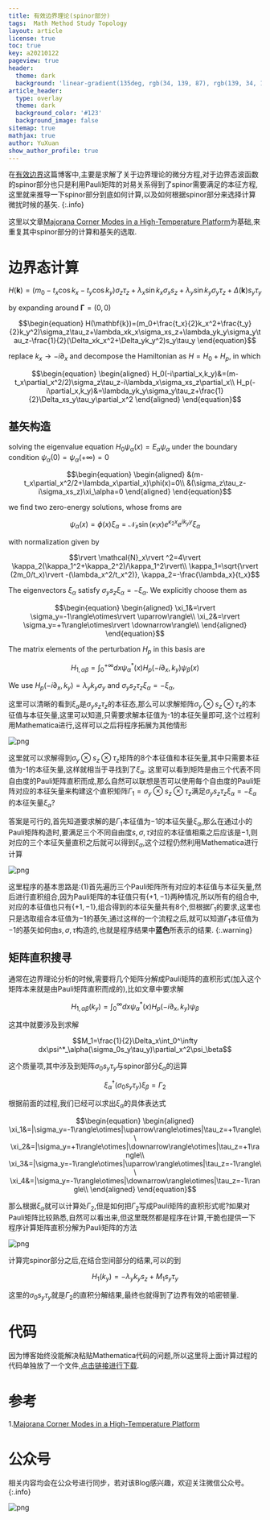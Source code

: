 ```yaml
---
title: 有效边界理论(spinor部分)
tags:  Math Method Study Topology
layout: article
license: true
toc: true
key: a20210122
pageview: true
header:
  theme: dark
  background: 'linear-gradient(135deg, rgb(34, 139, 87), rgb(139, 34, 139))'
article_header:
  type: overlay
  theme: dark
  background_color: '#123'
  background_image: false
sitemap: true
mathjax: true
author: YuXuan
show_author_profile: true
---
```

在[有效边界](https://yxli8023.github.io/2021/01/20/Effective-Edge-Theory.html)这篇博客中,主要是求解了关于边界理论的微分方程,对于边界态波函数的spinor部分也只是利用Pauli矩阵的对易关系得到了spinor需要满足的本征方程,这里就来推导一下spinor部分到底如何计算,以及如何根据spinor部分来选择计算微扰时候的基矢.
{:.info}
<!--more-->
这里以文章[Majorana Corner Modes in a High-Temperature Platform](https://journals.aps.org/prl/abstract/10.1103/PhysRevLett.121.096803)为基础,来重复其中spinor部分的计算和基矢的选取.

# 边界态计算

$$\begin{equation}
H(\mathbf{k})=(m_0-t_x\cos k_x-t_y\cos k_y)\sigma_z\tau_z+\lambda_x\sin k_x\sigma_xs_z+\lambda_y\sin k_y\sigma_y\tau_z+\Delta(\mathbf{k})s_y\tau_y
\end{equation}$$

by expanding around $\mathbf{\Gamma}=(0,0)$

$$\begin{equation}
H(\mathbf{k})=(m_0+\frac{t_x}{2}k_x^2+\frac{t_y}{2}k_y^2)\sigma_z\tau_z+\lambda_xk_x\sigma_xs_z+\lambda_yk_y\sigma_y\tau_z-\frac{1}{2}(\Delta_xk_x^2+\Delta_yk_y^2)s_y\tau_y
\end{equation}$$

replace $k_x\rightarrow -i\partial_x$ and decompose the Hamiltonian as $H=H_0+H_p$, in which

$$\begin{equation}
\begin{aligned}
H_0(-i\partial_x,k_y)&=(m-t_x\partial_x^2/2)\sigma_z\tau_z-i\lambda_x\sigma_xs_z\partial_x\\
H_p(-i\partial_x,k_y)&=\lambda_yk_y\sigma_y\tau_z+\frac{1}{2}\Delta_xs_y\tau_y\partial_x^2
\end{aligned}
\end{equation}$$

## 基矢构造 

solving the eigenvalue equation $H_0\psi_\alpha(x)=E_\alpha\psi_\alpha$ under the boundary condition $\psi_\alpha(0)=\psi_\alpha(+\infty)=0$

$$\begin{equation}
\begin{aligned}
&(m-t_x\partial_x^2/2+\lambda_x\partial_x)\phi(x)=0\\
&(\sigma_z\tau_z-i\sigma_xs_z)\xi_\alpha=0
\end{aligned}
\end{equation}$$

we find two zero-energy solutions, whose froms are

$$\begin{equation}
\psi_\alpha(x)=\phi(x)\xi_\alpha=\mathcal{N}_x\sin(\kappa_1x)e^{\kappa_2x}e^{ik_yy}\xi_\alpha
\end{equation}$$

with normalization given by 

$$\rvert \mathcal{N}_x\rvert ^2=4\rvert \kappa_2(\kappa_1^2+\kappa_2^2)/\kappa_1^2\rvert\\ \kappa_1=\sqrt{\rvert (2m_0/t_x)\rvert -(\lambda_x^2/t_x^2)}, \kappa_2=-\frac{\lambda_x}{t_x}$$

The eigenvectors $\xi_\alpha$ satisfy $\sigma_ys_z\xi_\alpha=-\xi_\alpha$. We explicitly choose them as

$$\begin{equation}
\begin{aligned}
\xi_1&=\rvert \sigma_y=-1\rangle\otimes\rvert \uparrow\rangle\\
\xi_2&=\rvert \sigma_y=+1\rangle\otimes\rvert \downarrow\rangle\\
\end{aligned}
\end{equation}$$

The matrix elements of the perturbation $H_p$ in this basis are

$$\begin{equation}
H_{1,\alpha\beta}=\int_{0}^{+\infty}dx\psi^*_\alpha(x)H_p(-i\partial_x,k_y)\psi_\beta(x)
\end{equation}$$

We use $H_p(-i\partial_x,k_y)=\lambda_yk_y\sigma_y$ and $\sigma_ys_z\tau_z\xi_\alpha=-\xi_\alpha$,

这里可以清晰的看到$\xi_\alpha$是$\sigma_ys_z\tau_z$的本征态,那么可以求解矩阵$\sigma_y\otimes s_z\otimes\tau_z$的本征值与本征矢量,这里可以知道,只需要求解本征值为-1的本征矢量即可,这个过程利用Mathematica进行,这样可以之后将程序拓展为其他情形

![png](/assets/images/Mma/edge-1.png)

这里就可以求解得到$\sigma_y\otimes s_z\otimes\tau_z$矩阵的8个本征值和本征矢量,其中只需要本征值为-1的本征矢量,这样就相当于寻找到了$\xi_\alpha$. 这里可以看到矩阵是由三个代表不同自由度的Pauli矩阵直积而成,那么自然可以联想是否可以使用每个自由度的Pauli矩阵对应的本征矢量来构建这个直积矩阵$\Gamma_1=\sigma_y\otimes s_z\otimes\tau_z$满足$\sigma_ys_z\tau_z\xi_\alpha=-\xi_\alpha$的本征矢量$\xi_\alpha$?

答案是可行的,首先知道要求解的是$\Gamma_1$本征值为$-1$的本征矢量$\xi_\alpha$,那么在通过小的Pauli矩阵构造时,要满足三个不同自由度$s,\sigma,\tau$对应的本征值相乘之后应该是$-1$,则对应的三个本征矢量直积之后就可以得到$\xi_\alpha$,这个过程仍然利用Mathematica进行计算

![png](/assets/images/Mma/edge-2.png)

这里程序的基本思路是:(1)首先遍历三个Pauli矩阵所有对应的本征值与本征矢量,然后进行直积组合,因为Pauli矩阵的本征值只有$\{+1,-1\}$两种情况,所以所有的组合中,对应的本征值也只有$\{+1,-1\}$,组合得到的本征矢量共有8个,但根据$\Gamma_1$的要求,这里也只是选取组合本征值为$-1$的基矢,通过这样的一个流程之后,就可以知道$\Gamma_1$本征值为$-1$的基矢如何由$s,\sigma,\tau$构造的,也就是程序结果中**蓝色**所表示的结果.
{:.warning}

## 矩阵直积搜寻
通常在边界理论分析的时候,需要将几个矩阵分解成Pauli矩阵的直积形式(加入这个矩阵本来就是由Pauli矩阵直积而成的),比如文章中要求解

$$H_{1,\alpha\beta}(k_y)=\int_{0}^{\infty}dx\psi^*_\alpha(x)H_p(-i\partial_x,k_y)\psi_\beta$$

这其中就要涉及到求解

$$M_1=\frac{1}{2}\Delta_x\int_0^\infty dx\psi^*_\alpha(\sigma_0s_y\tau_y)\partial_x^2\psi_\beta$$

这个质量项,其中涉及到矩阵$\sigma_0s_y\tau_y$与spinor部分$\xi_\alpha$的运算

$$\xi_\alpha^\dagger(\sigma_0s_y\tau_y)\xi_\beta=\Gamma_2$$

根据前面的过程,我们已经可以求出$\xi_\alpha$的具体表达式

$$\begin{equation}
\begin{aligned}
\xi_1&=|\sigma_y=-1\rangle\otimes|\uparrow\rangle\otimes|\tau_z=+1\rangle\\
\xi_2&=|\sigma_y=+1\rangle\otimes|\downarrow\rangle\otimes|\tau_z=+1\rangle\\
\xi_3&=|\sigma_y=-1\rangle\otimes|\uparrow\rangle\otimes|\tau_z=-1\rangle\\
\xi_4&=|\sigma_y=-1\rangle\otimes|\downarrow\rangle\otimes|\tau_z=-1\rangle\\
\end{aligned}
\end{equation}$$

那么根据$\xi_\alpha$就可以计算处$\Gamma_2$,但是如何把$\Gamma_2$写成Pauli矩阵的直积形式呢?如果对Pauli矩阵比较熟悉,自然可以看出来,但这里既然都是程序在计算,干脆也提供一下程序计算矩阵直积分解为Pauli矩阵的方法

![png](/assets/images/Mma/edge-3.png)

计算完spinor部分之后,在结合空间部分的结果,可以的到

$$\begin{equation}
H_{1}(k_y)=-\lambda_yk_ys_z+M_1s_y\tau_y
\end{equation}$$

这里的$\sigma_0s_y\tau_y$就是$\Gamma_2$的直积分解结果,最终也就得到了边界有效的哈密顿量.

# 代码
因为博客始终没能解决粘贴Mathematica代码的问题,所以这里将上面计算过程的代码单独放了一个文件,[点击链接进行下载](/assets/data/edge-2.nb).



# 参考
1.[Majorana Corner Modes in a High-Temperature Platform](https://journals.aps.org/prl/abstract/10.1103/PhysRevLett.121.096803)

# 公众号
相关内容均会在公众号进行同步，若对该Blog感兴趣，欢迎关注微信公众号。
{:.info}

![png](/assets/images/qrcode.jpg)